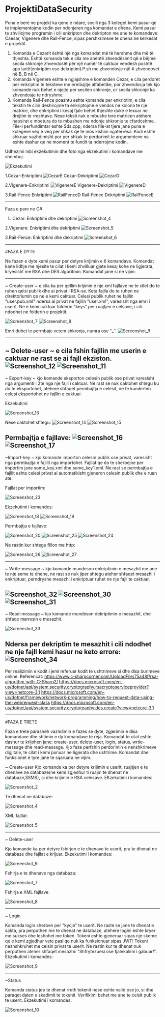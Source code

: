 # ProjektiDataSecurity
  Puna e bere ne projekt ka qene e ndare, secili nga 3 koleget kemi pasur qe te implementojme kodin per ndonjeren nga komandat e dhena.
Kemi pasur te zhvillojme programin i cili enkripton dhe dekripton me ane te komandave: Caesar, Vigenere dhe Rail-Fence, sipas pershkrimeve
te dhena ne kerkesat e projektit.
 1. Komanda e Cezarit është një nga komandat më të hershme dhe më të thjeshta. Është komanda tek e cila me anëntë zëvendësimit që e bëjmë secila shkronjë zhvendosët për një numër të caktuar vendesh poshtë apo lartë(enkriptim ose dekriptim).P.sh me zhvendosje një A zhvendoset në B, B në C.
 2. Komanda Vigenere eshte e ngjajshme e komanden Cezar, e cila perdoret per enkriptim te teksteve me ermbajtje alfabetike, por zhvendosja tek kjo komande nuk behet e njejte per secilen shkronje, or secila shkronje ka zhvendosje te ndryshme.
 3. Komanda Rail-Fence poashtu eshte komande per enkriptim, e cila tekstin te cilin deshirojme ta enkriptojme e vendos ne kolona te nje matrice, dhe enkriptimi i kesaj fjale behet thjeshte duke e lexuar ne drejtim te rreshtave. Nese teksti nuk e mbushe tere matricen atehere 
hapsirat e mbetura do te mbushen me ndonje shkronje te cfardoshme.
 File-i perfundimtar eshte $ds.cpp, ndersa file-at tjere jane puna e kolegeve veq e veq per shkak qe te mos kishim ngaterresa.
Kodi eshte shkruar vazhdimisht por per shkak te perdorimit te argumenteve na eshte dashur qe ne moment te fundit ta nderrojme kodin.

Udhezimi mbi ekzekutimin dhe foto nga ekzekutimi i komandave me shembuj:

![Ekzekutimi](https://user-images.githubusercontent.com/58752918/77952313-be9b5580-72cb-11ea-9e23-108bbfbf692e.png)

1.Cezar-Enkriptimi
![CezarE](https://user-images.githubusercontent.com/58752918/77952488-08843b80-72cc-11ea-8d4f-154656d5055c.png)
Cezar-Dekriptimi
![CezarD](https://user-images.githubusercontent.com/58752918/77952490-091cd200-72cc-11ea-88c6-20a68e371e85.png)

2.Vigenere-Enkriptimi
![VigenereE](https://user-images.githubusercontent.com/58752918/77952515-146ffd80-72cc-11ea-8459-484e548ccd64.png)
Vigenere-Dekriptimi
![VigenereD](https://user-images.githubusercontent.com/58752918/77952516-15089400-72cc-11ea-9496-ed712fecb056.png)

3.Rail-Fence Enkriptimi
![RailFenceD](https://user-images.githubusercontent.com/58752918/77952530-1c2fa200-72cc-11ea-84be-a9784aa2cf14.png)
Rail-Fence Dekriptimi
![RailFenceE](https://user-images.githubusercontent.com/58752918/77952532-1cc83880-72cc-11ea-9b69-aa311e2225d0.png)

----------------------------------------------------------------------------------------------------------------------------------------
Faza e pare ne C#

1. Cezar: Enkriptimi dhe dekriptimi
![Screenshot_4](https://user-images.githubusercontent.com/58752918/81016348-86ee7300-8e60-11ea-8b20-90a6269fc48c.png)

2.Vigenere: Enkriptimi dhe dekriptimi
![Screenshot_5](https://user-images.githubusercontent.com/58752918/81016784-62df6180-8e61-11ea-87e2-e618292850cb.png)

3.Rail-Fence: Enkriptimi dhe dekriptimi
![Screenshot_6](https://user-images.githubusercontent.com/58752918/81016965-bb166380-8e61-11ea-8030-f7814c34497e.png)

----------------------------------------------------------------------------------------------------------------------------------------

#FAZA E DYTE

  Ne fazen e dyte kemi pasur per detyre krijimin e 6 komandave. Komandat kane lidhje me njesite te cilat i kemi zhvilluar gjate kesaj kohe ne ligjerata, kryesisht me RSA dhe DES algoritmin. Komandat jane si ne vijim:

----------------------------------------------------------------------------------------------------------------------------------------
  
  ~ Create-user ~ e cila ka per qellim krijimin e nje xml fajllave ne te cilet do te ruhen qelsi publik dhe ai privat i RSA-se. Keta fajlla do te ruhen ne direktoriumin qe ne e kemi caktuar. Celesi publik ruhet ne fajllin "user.pub.xml" ndersa ai privat ne fajllin "user.xml", varesisht nga emri i userit. Ne e kemi caktuar folderin "keys" per ruajtjen e celsave, i cili ndodhet ne folderin e projektit.
  
  ![Screenshot_7](https://user-images.githubusercontent.com/58752918/81018079-134e6500-8e64-11ea-813e-43e5f5071fe6.png)
  ![Screenshot_8](https://user-images.githubusercontent.com/58752918/81018093-19444600-8e64-11ea-984d-db45aed847b9.png)

  Emri duhet te permbaje vetem shkronja, numra ose "_".
  ![Screenshot_9](https://user-images.githubusercontent.com/58752918/81018225-688a7680-8e64-11ea-8b38-1838ce0998e2.png)

----------------------------------------------------------------------------------------------------------------------------------------

  ~ Delete-user ~ e cila fshin fajllin me userin e caktuar ne rast se ai fajll ekziston.
  ![Screenshot_12](https://user-images.githubusercontent.com/58752918/81018539-02522380-8e65-11ea-8694-42271f1aea17.png)
  ![Screenshot_11](https://user-images.githubusercontent.com/58752918/81018567-1433c680-8e65-11ea-971b-87c0157f7304.png)
----------------------------------------------------------------------------------------------------------------------------------------
  
  
  
  ~ Export-key ~ kjo komande eksporton celesin publik ose privat varesisht nga argumenti i 2te nga nje fajll i caktuar. Ne rast se nuk caktohet shtegu ku do te eksportohet, atehere shfaqet permbajtja e celesit, ne te kunderten celesi eksportohet ne fajllin e caktuar.
  
  Ekzekutimi:
  
  ![Screenshot_13](https://user-images.githubusercontent.com/58752918/81019184-65908580-8e66-11ea-9ef7-2fc630fe1574.png)
  
  Nese caktohet shtegu:
  ![Screenshot_14](https://user-images.githubusercontent.com/58752918/81019528-2151b500-8e67-11ea-864d-85d600037b13.png)
  ![Screenshot_15](https://user-images.githubusercontent.com/58752918/81019535-257dd280-8e67-11ea-8537-999d9d497c2f.png)
     
   Permbajtja e fajllave:
  ![Screenshot_16](https://user-images.githubusercontent.com/58752918/81019544-29115980-8e67-11ea-8277-dd5895eae2c9.png)
  ![Screenshot_17](https://user-images.githubusercontent.com/58752918/81019546-2c0c4a00-8e67-11ea-9e72-8923a067cbbe.png)
----------------------------------------------------------------------------------------------------------------------------------------
  
  
  
  ~Import-key ~ kjo komande importon celesin publik ose privat, varesisht nga permbajtja e fajllit nga importohet. Fajllat qe do te sherbejne per importim jane some_key.xml dhe some_key1.xml. Ne rast se permbajtja e fajllit eshte celesi privat ai automatikisht gjeneron celesin publik dhe e ruan ate.
  
  Fajllat per importim:
  
  ![Screenshot_23](https://user-images.githubusercontent.com/58752918/81020489-3c252900-8e69-11ea-98d9-b6d71cb1b3de.png)

  Ekzekutimi i komandes:
  
  ![Screenshot_18](https://user-images.githubusercontent.com/58752918/81027594-b0b69280-8e7e-11ea-9d7b-9ceb6afd0257.png)
  ![Screenshot_19](https://user-images.githubusercontent.com/58752918/81020597-7262a880-8e69-11ea-82b1-8e70a582c9ef.png)
  
  Permbajtja e fajllave:
  
  ![Screenshot_20](https://user-images.githubusercontent.com/58752918/81021691-046bb080-8e6c-11ea-8fa1-e939bebc161d.png)
  ![Screenshot_25](https://user-images.githubusercontent.com/58752918/81021703-0d5c8200-8e6c-11ea-8c5b-4fcf9c1c0a26.png)
  ![Screenshot_24](https://user-images.githubusercontent.com/58752918/81021713-11889f80-8e6c-11ea-8f56-978c78522f17.png)
   
   Ne rastin kur shtegu fillon me http:  
   
  ![Screenshot_26](https://user-images.githubusercontent.com/58752918/81022180-41847280-8e6d-11ea-9fa3-cb9ae2b160d5.png)
  ![Screenshot_27](https://user-images.githubusercontent.com/58752918/81022068-f9fde680-8e6c-11ea-809f-6e6f68f4aba3.png)
  
----------------------------------------------------------------------------------------------------------------------------------------  
  
  ~ Write-message ~ kjo komande mundeson enkriptimin e mesazhit me ane te nje seme te dhene, ne rast se nuk jiper shtegu ateher shfaqet mesazhi i enkriptuar, perndryshe mesazhi i enkriptuar ruhet ne nje fajll te caktuar.
  
  ![Screenshot_32](https://user-images.githubusercontent.com/58752918/81022884-1733b480-8e6f-11ea-96ee-6f1e929a9d39.png)
  ![Screenshot_30](https://user-images.githubusercontent.com/58752918/81022778-cf149200-8e6e-11ea-8fb7-fb884ad0f452.png)
  ![Screenshot_31](https://user-images.githubusercontent.com/58752918/81022788-d2a81900-8e6e-11ea-8491-0fe82dd310c8.png)
----------------------------------------------------------------------------------------------------------------------------------------

 ~ Read-message ~ kjo komande mundeson dekriptimin e mesazhit, dhe shfaqe marresin e mesazhit.
 
  ![Screenshot_33](https://user-images.githubusercontent.com/58752918/81026808-a21aac00-8e7b-11ea-9827-c0673ac6ce4b.png)
  
  Ndersa per dekriptim te mesazhit i cili ndodhet ne nje fajll kemi hasur ne keto errore:
  ![Screenshot_34](https://user-images.githubusercontent.com/58752918/81026914-148b8c00-8e7c-11ea-9e2d-e9cafafd361d.png)
----------------------------------------------------------------------------------------------------------------------------------------  
  Per realizimin e kodit i jemi referuar kodit te ushtrimeve si dhe disa burimeve online.
  Referencat:
  https://www.c-sharpcorner.com/UploadFile/75a48f/rsa-algorithm-with-C-Sharp2/
  https://docs.microsoft.com/en-us/dotnet/api/system.security.cryptography.rsacryptoserviceprovider?view=netcore-3.1
  https://docs.microsoft.com/en-us/dotnet/framework/network-programming/how-to-request-data-using-the-webrequest-class
  https://docs.microsoft.com/en-us/dotnet/api/system.security.cryptography.des.create?view=netcore-3.1
  
----------------------------------------------------------------------------------------------------------------------------------------


#FAZA E TRETE

Faza e trete parasheh vazhdimin e fazes se dyte, zgjerimin e disa komandave dhe shtimin e dy komandave te reja. Komandat te cilat eshte dashur te krijohen jane: create-user, delete-user, login, status, wrtie-message dhe read-message.
Kjo faze perfshin perdorimin e nenshkrimeve digjitale, te cilat i kemi punuar ne ligjerata dhe ushtrime. Komandat dhe funksionet e tyre jane te sqaruara ne vijim.

~ Create-user
Kjo komande ka per detyre krijimin e userit, ruajtjen e te dhenave ne databaze(ne kemi zgjedhur ti ruajm te dhenat ne databaze,SSMS), si dhe krijimin e RSA celesave. EKzekutimi i komandes:

![Screenshot_2](https://user-images.githubusercontent.com/58752918/83969198-df38ea80-a8ce-11ea-906e-6ca9cda6ad30.png)

Te dhenat ne databaze:

![Screenshot_4](https://user-images.githubusercontent.com/58752918/83969256-422a8180-a8cf-11ea-8c4d-f4761e6c7f8e.png)

XML fajllat:

![Screenshot_5](https://user-images.githubusercontent.com/58752918/83969320-a51c1880-a8cf-11ea-9527-3c823f29a38a.png)

----------------------------------------------------------------------------------------------------------------------------------------

~ Delete-user 

Kjo komande ka per detyre fshirjen e te dhenave te userit, pra te dhenat ne databaze dhe fajllat e krijuar. Ekzekutimi i komandes:

![Screenshot_6](https://user-images.githubusercontent.com/58752918/83969386-09d77300-a8d0-11ea-811d-2a810b282f56.png)

Fshirja e te dhenave nga databaza:

![Screenshot_7](https://user-images.githubusercontent.com/58752918/83969388-0cd26380-a8d0-11ea-8414-4fde6fc87c51.png)

Fshirja e XML fajllave: 

![Screenshot_8](https://user-images.githubusercontent.com/58752918/83969393-0f34bd80-a8d0-11ea-842b-6678eecb48e9.png)

----------------------------------------------------------------------------------------------------------------------------------------

~ Login

Komanda login sherben per "kycje" te userit. Ne raste se jane te dhenat e sakta, pra perputhen me te dhenat ne databaze, atehere logini eshte kryer me sukses dhe leshohet me token. Tokeni eshte gjeneruar sipas nje skeme qe e kemi zgjedhur vete pasi qe nuk ka funksionuar sipas JWT! Tokeni nesnshkruhet me celsin privat te userit. Ne rastin kur te dhenat nuk perputhen ateher shfaqet mesazhi: "Shfrytezuesi ose fjalekalimi i gabuar!". Ekzekutimi i komandes: 

![Screenshot_9](https://user-images.githubusercontent.com/58752918/83970180-8e2bf500-a8d4-11ea-8c40-127a96b95fad.png)

----------------------------------------------------------------------------------------------------------------------------------------

~Status

Komanda status jep te dhenat rreth tokenit nese eshte valid ose jo, si dhe paraqet daten e skadimit te tokenit. Verifikimi behet me ane te celsit publik te userit. Ekzekutimi i komandes:

![Screenshot_10](https://user-images.githubusercontent.com/58752918/83970698-570b1300-a8d7-11ea-8508-15826fb3530c.png)










  

